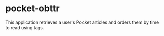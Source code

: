 # pocket-obttr
This application retrieves a user's Pocket articles and orders them by time to read using tags.
